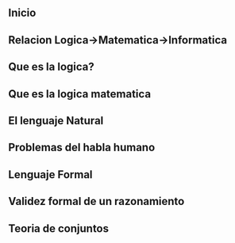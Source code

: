 ## Inicio
## Relacion Logica->Matematica->Informatica
## Que es la logica?
## Que es la logica matematica
## El lenguaje Natural
## Problemas del habla humano
## Lenguaje Formal


## Validez formal de un razonamiento
## Teoria de conjuntos
